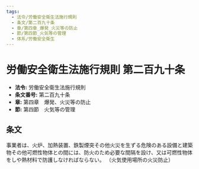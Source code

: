 ```yaml
---
tags:
  - 法令/労働安全衛生法施行規則
  - 条文/第二百九十条
  - 章/第四章_爆発_火災等の防止
  - 節/第四節_火気等の管理
  - 体系/労働安全衛生
---
```

# 労働安全衛生法施行規則 第二百九十条

- **法令:** 労働安全衛生法施行規則
- **条文番号:** 第二百九十条
- **章:** 第四章　爆発、火災等の防止
- **節:** 第四節　火気等の管理

## 条文
事業者は、火炉、加熱装置、鉄製煙突その他火災を生ずる危険のある設備と建築物その他可燃性物体との間には、防火のため必要な間隔を設け、又は可燃性物体をしや熱材料で防護しなければならない。
（火気使用場所の火災防止）

